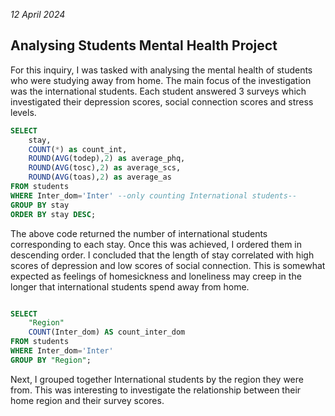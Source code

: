 *12 April 2024*
## Analysing Students Mental Health Project 

For this inquiry, I was tasked with analysing the mental health of students who were studying away from home. The main focus of the investigation was the international students. Each student answered 3 surveys which investigated their depression scores, social connection scores and stress levels. 

```sql
SELECT
	stay,
	COUNT(*) as count_int,
	ROUND(AVG(todep),2) as average_phq,
	ROUND(AVG(tosc),2) as average_scs,
	ROUND(AVG(toas),2) as average_as
FROM students
WHERE Inter_dom='Inter' --only counting International students--
GROUP BY stay
ORDER BY stay DESC;
```

The above code returned the number of international students corresponding to each stay. Once this was achieved, I ordered them in descending order. I concluded that the length of stay correlated with high scores of depression and low scores of social connection. This is somewhat expected as feelings of homesickness and loneliness may creep in the longer that international students spend away from home. 

```sql

SELECT
	"Region"
	COUNT(Inter_dom) AS count_inter_dom
FROM students
WHERE Inter_dom='Inter'
GROUP BY "Region";

```

Next, I grouped together International students by the region they were from. This was interesting to investigate the relationship between their home region and their survey scores.

